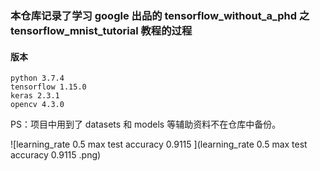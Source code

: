 ### 本仓库记录了学习 google 出品的 tensorflow_without_a_phd 之 tensorflow_mnist_tutorial 教程的过程

#### 版本

```
python 3.7.4
tensorflow 1.15.0
keras 2.3.1
opencv 4.3.0
```

PS：项目中用到了 datasets 和 models 等辅助资料不在仓库中备份。

![learning_rate 0.5 max test accuracy 0.9115 ](learning_rate 0.5 max test accuracy 0.9115 .png)